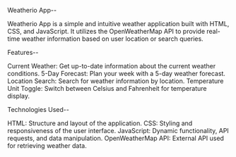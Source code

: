 Weatherio App--

Weatherio App is a simple and intuitive weather application built with HTML, CSS, and JavaScript. It utilizes the OpenWeatherMap API to provide real-time weather information based on user location or search queries.


Features--

Current Weather: Get up-to-date information about the current weather conditions.
5-Day Forecast: Plan your week with a 5-day weather forecast.
Location Search: Search for weather information by location.
Temperature Unit Toggle: Switch between Celsius and Fahrenheit for temperature display.


Technologies Used--

HTML: Structure and layout of the application.
CSS: Styling and responsiveness of the user interface.
JavaScript: Dynamic functionality, API requests, and data manipulation.
OpenWeatherMap API: External API used for retrieving weather data.
